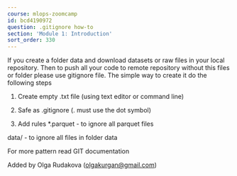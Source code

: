 ```yaml
---
course: mlops-zoomcamp
id: bcd4190972
question: .gitignore how-to
section: 'Module 1: Introduction'
sort_order: 330
---
```


If you create a folder data and download datasets or raw files in your local repository. Then to push all your code to remote repository without this files or folder please use gitignore file. The simple way to create it do the following steps
1. Create empty .txt file (using text editor or command line)

2. Safe as .gitignore (. must use the dot symbol)

3. Add rules
 *.parquet - to ignore all parquet files

data/ - to ignore all files in folder data

For more pattern read GIT documentation

Added by Olga Rudakova (olgakurgan@gmail.com)


